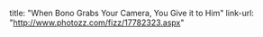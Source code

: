 title: "When Bono Grabs Your Camera, You Give it to Him"
link-url: "http://www.photozz.com/fizz/17782323.aspx"
